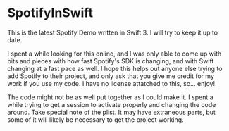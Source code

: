 # SpotifyInSwift
This is the latest Spotify Demo written in Swift 3. I will try to keep it up to date.

I spent a while looking for this online, and I was only able to come up with bits and pieces with how fast Spotify's SDK is changing, and with Swift changing at a fast pace as well. I hope this helps out anyone else trying to add Spotify to their project, and only ask that you give me credit for my work if you use my code. I have no license attatched to this, so... enjoy!

The code might not be as well put together as I could make it. I spent a while trying to get a session to activate properly and changing the code around. Take special note of the plist. It may have extraneous parts, but some of it will likely be necessary to get the project working.
